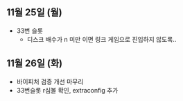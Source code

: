 
## 11월 25일 (월)

- 33번 슬롯
	- 디스크 배수가 n 미만 이면 링크 게임으로 진입하지 않도록..

## 11월 26일 (화)

- 바이피처 검증 개선 마무리
- 33번슬롯 r심볼 확인, extraconfig 추가